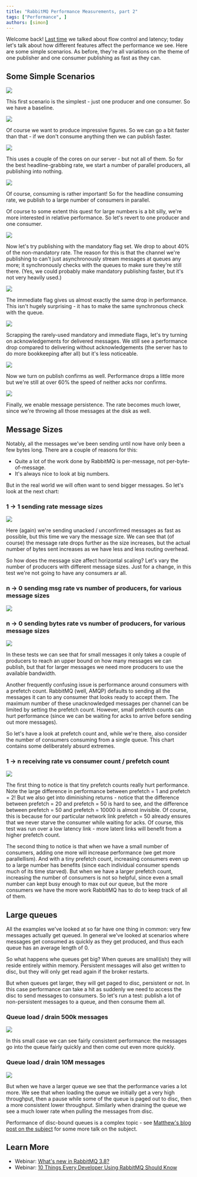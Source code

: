 ```yaml
---
title: "RabbitMQ Performance Measurements, part 2"
tags: ["Performance", ]
authors: [simon]
---
```


Welcome back! [Last time](/blog/2012/04/16/rabbitmq-performance-measurements-part-1) we talked about flow control and
latency; today let's talk about how different features affect
the performance we see. Here are some simple scenarios. As
before, they're all variations on the theme of one publisher and
one consumer publishing as fast as they can.

<!-- truncate -->

## Some Simple Scenarios

![](performance-01.png)

This first scenario is the simplest - just one producer and
one consumer. So we have a baseline.

![](performance-02.png)

Of course we want to produce impressive figures. So we can go
a bit faster than that - if we don't consume anything then we
can publish faster.

![](performance-03.png)

This uses a couple of the cores on our server - but not all of
them. So for the best headline-grabbing rate, we start a
number of parallel producers, all publishing into nothing.

![](performance-04.png)

Of course, consuming is rather important! So for the headline
consuming rate, we publish to a large number of consumers in
parallel.

Of course to some extent this quest for large numbers is a bit
silly, we're more interested in relative performance. So let's
revert to one producer and one consumer.

![](performance-05.png)

Now let's try publishing with the mandatory flag set. We drop
to about 40% of the non-mandatory rate. The reason for this is
that the channel we're publishing to can't just asynchronously
stream messages at queues any more; it synchronously checks
with the queues to make sure they're still there. (Yes, we
could probably make mandatory publishing faster, but it's not
very heavily used.)

![](performance-06.png)

The immediate flag gives us almost exactly the same drop in
performance. This isn't hugely surprising - it has to make the
same synchronous check with the queue.

![](performance-07.png)

Scrapping the rarely-used mandatory and immediate flags, let's
try turning on acknowledgements for delivered messages. We still
see a performance drop compared to delivering without
acknowledgements (the server has to do more bookkeeping after
all) but it's less noticeable.

![](performance-08.png)

Now we turn on publish confirms as well. Performance drops a
little more but we're still at over 60% the speed of neither
acks nor confirms.

![](performance-09.png)

Finally, we enable message persistence. The rate becomes much
lower, since we're throwing all those messages at the disk as
well.

## Message Sizes

Notably, all the messages we've been sending until now have only
been a few bytes long. There are a couple of reasons for this:

* Quite a lot of the work done by RabbitMQ is per-message, not
    per-byte-of-message.
* It's always nice to look at big numbers.

But in the real world we will often want to send bigger
messages. So let's look at the next chart:

### 1 -> 1 sending rate message sizes

![](performance-10.png)

Here (again) we're sending unacked / unconfirmed messages as
fast as possible, but this time we vary the message size. We
can see that (of course) the message rate drops further as the
size increases, but the actual number of bytes sent increases as
we have less and less routing overhead.

So how does the message size affect horizontal scaling? Let's
vary the number of producers with different message sizes. Just
for a change, in this test we're not going to have any consumers
ar all.

### n -> 0 sending msg rate vs number of producers, for various message sizes

![](performance-11.png)

### n -> 0 sending bytes rate vs number of producers, for various message sizes

![](performance-12.png)

In these tests we can see that for small messages it only takes
a couple of producers to reach an upper bound on how many
messages we can publish, but that for larger messages we need
more producers to use the available bandwidth.

Another frequently confusing issue is performance around
consumers with a prefetch count. RabbitMQ (well, AMQP) defaults
to sending all the messages it can to any consumer that looks
ready to accept them. The maximum number of these unacknowledged
messages per channel can be limited by setting the prefetch
count. However, small prefetch counts can hurt performance
(since we can be waiting for acks to arrive before sending out
more messages).

So let's have a look at prefetch count and, while we're there,
also consider the number of consumers consuming from a single
queue. This chart contains some deliberately absurd extremes.

### 1 -> n receiving rate vs consumer count / prefetch count

![](performance-13.png)

The first thing to notice is that tiny prefetch counts really
hurt performance. Note the large difference in performance
between prefetch = 1 and prefetch = 2! But we also get into
diminishing returns - notice that the difference between
prefetch = 20 and prefetch = 50 is hard to see, and the
difference between prefetch = 50 and prefetch = 10000 is almost
invisible. Of course, this is because for our particular network
link prefetch = 50 already ensures that we never starve the
consumer while waiting for acks. Of course, this test was run
over a low latency link - more latent links will benefit from a
higher prefetch count.

The second thing to notice is that when we have a small number
of consumers, adding one more will increase performance (we get
more parallellism). And with a tiny prefetch count, increasing
consumers even up to a large number has benefits (since each
individual consumer spends much of its time starved). But when
we have a larger prefetch count, increasing the number of
consumers is not so helpful, since even a small number can kept
busy enough to max out our queue, but the more consumers we have
the more work RabbitMQ has to do to keep track of all of them.

## Large queues

All the examples we've looked at so far have one thing in
common: very few messages actually get queued. In general we've
looked at scenarios where messages get consumed as quickly as
they get produced, and thus each queue has an average length of
0.

So what happens whe queues get big? When queues are small(ish)
they will reside entirely within memory. Persistent messages
will also get written to disc, but they will only get read again
if the broker restarts.

But when queues get larger, they will get paged to disc,
persistent or not. In this case performance can take a hit as
suddenly we need to access the disc to send messages to
consumers. So let's run a test: publish a lot of non-persistent
messages to a queue, and then consume them all.

### Queue load / drain 500k messages

![](performance-14.png)

In this small case we can see fairly consistent performance:
the messages go into the queue fairly quickly and then come out
even more quickly.

### Queue load / drain 10M messages

![](performance-15.png)

But when we have a larger queue we see that the performance
varies a lot more. We see that when loading the queue we
initially get a very high throughput, then a pause while some of
the queue is paged out to disc, then a more consistent lower
throughput. Similarly when draining the queue we see a much
lower rate when pulling the messages from disc.

Performance of disc-bound queues is a complex topic -
see [Matthew's
blog post on the subject](/blog/2011/10/27/performance-of-queues-when-less-is-more) for some more talk on the subject.

## Learn More

* Webinar: [What's new in RabbitMQ 3.8?](https://content.pivotal.io/webinars/may-23-what-s-new-in-rabbitmq-3-8-webinar?utm_campaign=rabbitmq-blog-3.8-webinar-q319&utm_source=rabbitmq&utm_medium=website)
* Webinar: [10 Things Every Developer Using RabbitMQ Should Know](https://content.pivotal.io/webinars/dec-12-10-things-every-developer-using-rabbitmq-should-know-webinar?utm_campaign=rabbitmq-blog-10-things-q319&utm_source=rabbitmq&utm_medium=website)
